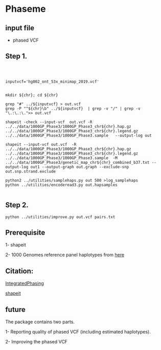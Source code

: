 Phaseme
======

## input file

- phased VCF





## Step 1.


```



inputvcf='hg002_ont_53x_minimap_2019.vcf'


mkdir ${chr}; cd ${chr}

grep "#" ../${inputvcf} > out.vcf
grep -P "^${chr}\b" ../${inputvcf}  | grep -v "/" | grep -v "\.:\.:\.">> out.vcf

shapeit -check --input-vcf  out.vcf -R ../../data/1000GP_Phase3/1000GP_Phase3_chr${chr}.hap.gz  ../../data/1000GP_Phase3/1000GP_Phase3_chr${chr}.legend.gz  ../../data/1000GP_Phase3/1000GP_Phase3.sample   --output-log out

shapeit --input-vcf out.vcf  -R ../../data/1000GP_Phase3/1000GP_Phase3_chr${chr}.hap.gz  ../../data/1000GP_Phase3/1000GP_Phase3_chr${chr}.legend.gz  ../../data/1000GP_Phase3/1000GP_Phase3.sample  -M ../../data/1000GP_Phase3/genetic_map_chr${chr}_combined_b37.txt --output-log out1 --output-graph out.graph --exclude-snp  out.snp.strand.exclude

python2 ../utilities/samplehaps.py out 500 >log_samplehaps
python ../utilities/encoderead3.py out.hapsamples
 
```




## Step 2.


```
python ../utilities/improve.py out.vcf pairs.txt
```








## Prerequisite  


1- shapeit

2- 1000 Genomes reference panel haplotypes from [here](https://mathgen.stats.ox.ac.uk/impute/1000GP_Phase3.html)






## Citation:

[IntegratedPhasing](https://github.com/vibansal/IntegratedPhasing)

[shapeit](https://mathgen.stats.ox.ac.uk/genetics_software/shapeit/shapeit.html)





## future



The package contains two parts.


1- Reporting quality of phased VCF (including estimated haplotypes).

2- Improving the phased VCF 




